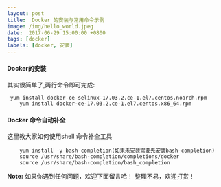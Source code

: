 ```yaml
---
layout: post
title:  Docker 的安装与常用命令示例
image: /img/hello_world.jpeg
date:  2017-06-29 15:00:00 +0800  
tags: [docker]
labels: [docker, 安装]
---
```


#### Docker的安装

   其实很简单了,两行命令即可完成:   
   
~~~   
 yum install docker-ce-selinux-17.03.2.ce-1.el7.centos.noarch.rpm
    yum install docker-ce-17.03.2.ce-1.el7.centos.x86_64.rpm
~~~

#### Docker 命令自动补全

   这里教大家如何使用shell 命令补全工具

~~~   
    yum install -y bash-completion(如果未安装需要先安装bash-completion)
    source /usr/share/bash-completion/completions/docker
    source /usr/share/bash-completion/bash_completion
~~~
    
 **Note:** 如果你遇到任何问题，欢迎下面留言哈！ 整理不易，欢迎打赏！
